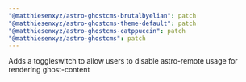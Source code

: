 ```yaml
---
"@matthiesenxyz/astro-ghostcms-brutalbyelian": patch
"@matthiesenxyz/astro-ghostcms-theme-default": patch
"@matthiesenxyz/astro-ghostcms-catppuccin": patch
"@matthiesenxyz/astro-ghostcms": patch
---
```


Adds a toggleswitch to allow users to disable astro-remote usage for rendering ghost-content
